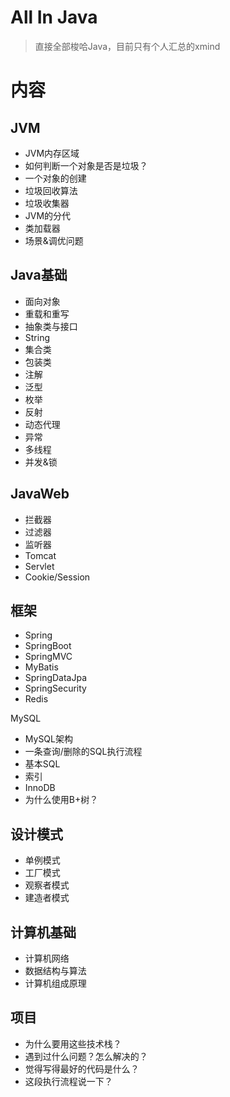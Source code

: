 # All In Java

> 直接全部梭哈Java，目前只有个人汇总的xmind

# 内容

## JVM

- JVM内存区域
- 如何判断一个对象是否是垃圾？
- 一个对象的创建
- 垃圾回收算法
- 垃圾收集器
- JVM的分代
- 类加载器
- 场景&调优问题

## Java基础

- 面向对象
- 重载和重写
- 抽象类与接口
- String
- 集合类
- 包装类
- 注解
- 泛型
- 枚举
- 反射
- 动态代理
- 异常
- 多线程
- 并发&锁

## JavaWeb

- 拦截器
- 过滤器
- 监听器
- Tomcat
- Servlet
- Cookie/Session

## 框架

- Spring
- SpringBoot
- SpringMVC
- MyBatis
- SpringDataJpa
- SpringSecurity
- Redis

MySQL

- MySQL架构
- 一条查询/删除的SQL执行流程
- 基本SQL
- 索引
- InnoDB
- 为什么使用B+树？

## 设计模式

- 单例模式
- 工厂模式
- 观察者模式
- 建造者模式

## 计算机基础

- 计算机网络
- 数据结构与算法
- 计算机组成原理

## 项目

- 为什么要用这些技术栈？
- 遇到过什么问题？怎么解决的？
- 觉得写得最好的代码是什么？
- 这段执行流程说一下？